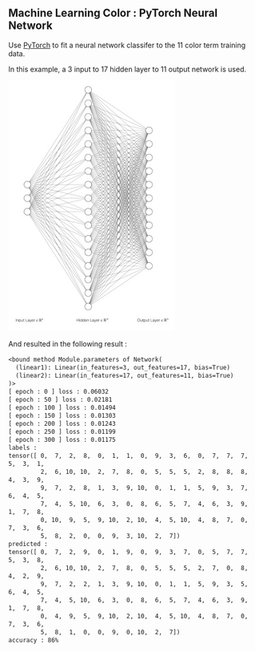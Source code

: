 
## Machine Learning Color : PyTorch Neural Network

Use [PyTorch](https://pytorch.org) to fit a neural network classifer to the 11 color term training data.

In this example, a 3 input to 17 hidden layer to 11 output network is used.

<img src="2410_network_3_17_11.jpg">

And resulted in the following result :

```
<bound method Module.parameters of Network(
  (linear1): Linear(in_features=3, out_features=17, bias=True)
  (linear2): Linear(in_features=17, out_features=11, bias=True)
)>
[ epoch : 0 ] loss : 0.06032
[ epoch : 50 ] loss : 0.02181
[ epoch : 100 ] loss : 0.01494
[ epoch : 150 ] loss : 0.01303
[ epoch : 200 ] loss : 0.01243
[ epoch : 250 ] loss : 0.01199
[ epoch : 300 ] loss : 0.01175
labels :
tensor([ 0,  7,  2,  8,  0,  1,  1,  0,  9,  3,  6,  0,  7,  7,  7,  5,  3,  1,
         2,  6, 10, 10,  2,  7,  8,  0,  5,  5,  5,  2,  8,  8,  8,  4,  3,  9,
         9,  7,  2,  8,  1,  3,  9, 10,  0,  1,  1,  5,  9,  3,  7,  6,  4,  5,
         7,  4,  5, 10,  6,  3,  0,  8,  6,  5,  7,  4,  6,  3,  9,  1,  7,  8,
         0, 10,  9,  5,  9, 10,  2, 10,  4,  5, 10,  4,  8,  7,  0,  7,  3,  6,
         5,  8,  2,  0,  0,  9,  3, 10,  2,  7])
predicted :
tensor([ 0,  7,  2,  9,  0,  1,  9,  0,  9,  3,  7,  0,  5,  7,  7,  5,  3,  8,
         2,  6, 10, 10,  2,  7,  8,  0,  5,  5,  5,  2,  7,  0,  8,  4,  2,  9,
         9,  7,  2,  2,  1,  3,  9, 10,  0,  1,  1,  5,  9,  3,  5,  6,  4,  5,
         7,  4,  5, 10,  6,  3,  0,  8,  6,  5,  7,  4,  6,  3,  9,  1,  7,  8,
         0,  4,  9,  5,  9, 10,  2, 10,  4,  5, 10,  4,  8,  7,  0,  7,  3,  6,
         5,  8,  1,  0,  0,  9,  0, 10,  2,  7])
accuracy : 86%
```
